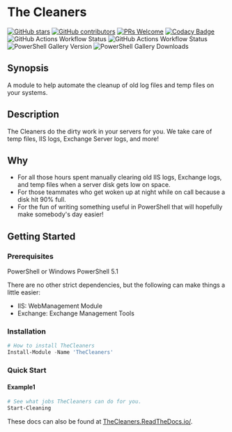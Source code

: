 # The Cleaners

<!-- badges-start -->
[![GitHub stars](https://img.shields.io/github/stars/samerde/TheCleaners?cacheSeconds=3600)](https://github.com/samerde/TheCleaners/stargazers/)
[![GitHub contributors](https://img.shields.io/github/contributors/samerde/TheCleaners.svg)](https://github.com/samerde/TheCleaners/graphs/contributors/)
[![PRs Welcome](https://img.shields.io/badge/PRs-welcome-brightgreen.svg?style=flat-square)](http://makeapullrequest.com)
[![Codacy Badge](https://app.codacy.com/project/badge/Grade/ae92f0d929de494690e712b68fb3b52c)](https://app.codacy.com/gh/SamErde/TheCleaners/dashboard?utm_source=gh&utm_medium=referral&utm_content=&utm_campaign=Badge_grade)
![GitHub Actions Workflow Status](https://img.shields.io/github/actions/workflow/status/SamErde/TheCleaners/.github%2Fworkflows%2FBuild_ModuleRepo.yml)
![GitHub Actions Workflow Status](https://img.shields.io/github/actions/workflow/status/SamErde/TheCleaners/.github%2Fworkflows%2FDeploy_MkDocs.yml?label=MkDocs) 
![PowerShell Gallery Version](https://img.shields.io/powershellgallery/v/TheCleaners?include_prereleases)
![PowerShell Gallery Downloads](https://img.shields.io/powershellgallery/dt/TheCleaners)
<!-- badges-end -->

## Synopsis

A module to help automate the cleanup of old log files and temp files on your systems.

## Description

The Cleaners do the dirty work in your servers for you. We take care of temp files, IIS logs, Exchange Server logs, and more!

## Why

- For all those hours spent manually clearing old IIS logs, Exchange logs, and temp files when a server disk gets low on space.  
- For those teammates who get woken up at night while on call because a disk hit 90% full.  
- For the fun of writing something useful in PowerShell that will hopefully make somebody's day easier!

## Getting Started

### Prerequisites

PowerShell or Windows PowerShell 5.1

There are no other strict dependencies, but the following can make things a little easier:

- IIS: WebManagement Module
- Exchange: Exchange Management Tools

### Installation

```powershell
# How to install TheCleaners
Install-Module -Name 'TheCleaners'
```

### Quick Start

#### Example1

```powershell
# See what jobs TheCleaners can do for you.
Start-Cleaning
```

These docs can also be found at [TheCleaners.ReadTheDocs.io/](https://thecleaners.readthedocs.io/).
